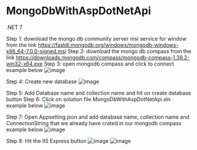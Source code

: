 # MongoDbWithAspDotNetApi

.NET 7

Step 1: download the mongo db community server msi service for window from the link https://fastdl.mongodb.org/windows/mongodb-windows-x86_64-7.0.0-signed.msi
Step 2: download the mongo db compass from the link https://downloads.mongodb.com/compass/mongodb-compass-1.39.2-win32-x64.exe
Step 3: open mongodb compass and click to connect example below
![image](https://github.com/9mejee/MongoDbWithAspDotNetApi/assets/47542432/4b56c9bf-a3a7-4cdc-9485-f9e09252cd16)


Step 4: Create new database 
![image](https://github.com/9mejee/MongoDbWithAspDotNetApi/assets/47542432/ba2bb62f-6a8f-4ea4-8662-8721dd6d01cc)

Step 5: Add Database name and collection name and hit on create database button
Step 6: Click on solution file MongoDbWithAspDotNetApi.sln example below
![image](https://github.com/9mejee/MongoDbWithAspDotNetApi/assets/47542432/46e159ec-b4b7-448e-9742-51538fa5ee9c)

Step 7: Open Appsetting.json and add database name, collection name and ConnectionString that we already have crated in our mongodb compass example below
![image](https://github.com/9mejee/MongoDbWithAspDotNetApi/assets/47542432/fce0b796-6f7c-4b3e-8953-2c0d5ead3989)

Step 8: Hit the IIS Express button
![image](https://github.com/9mejee/MongoDbWithAspDotNetApi/assets/47542432/844780b3-614c-4270-9bb4-9a677d5c91dd)
![image](https://github.com/9mejee/MongoDbWithAspDotNetApi/assets/47542432/ec1b6784-3300-4161-b062-dabbd3b0501c)






